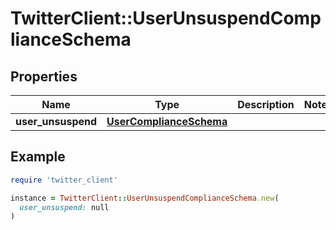 # TwitterClient::UserUnsuspendComplianceSchema

## Properties

| Name | Type | Description | Notes |
| ---- | ---- | ----------- | ----- |
| **user_unsuspend** | [**UserComplianceSchema**](UserComplianceSchema.md) |  |  |

## Example

```ruby
require 'twitter_client'

instance = TwitterClient::UserUnsuspendComplianceSchema.new(
  user_unsuspend: null
)
```

